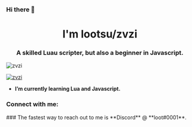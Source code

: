 ###                                               Hi there 👋


<h1 align="center">I'm lootsu/zvzi</h1>
<h3 align="center">A skilled Luau scripter, but also a beginner in Javascript. </h3>

<p align="left"> <img src="https://komarev.com/ghpvc/?username=zvzi&label=Profile%20views&color=0e75b6&style=flat" alt="zvzi" /> </p>

<p align="left"> <a href="https://github.com/ryo-ma/github-profile-trophy"><img src="https://github-profile-trophy.vercel.app/?username=zvzi" alt="zvzi" /></a> </p>

- **I’m currently learning Lua and Javascript.**

<h3 align="left">Connect with me:</h3>
### The fastest way to reach out to me is **Discord** @ **loot#0001**.
